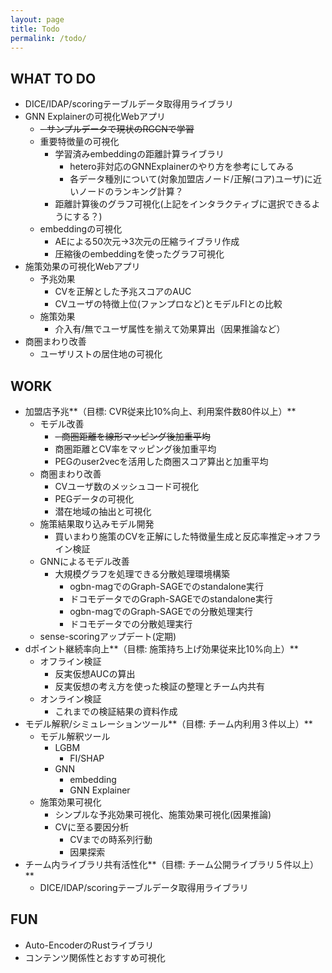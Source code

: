 ```yaml
---
layout: page
title: Todo
permalink: /todo/
---
```


## WHAT TO DO
- DICE/IDAP/scoringテーブルデータ取得用ライブラリ
- GNN Explainerの可視化Webアプリ
	- ~~- サンプルデータで現状のRGCNで学習~~
	- 重要特徴量の可視化
		- 学習済みembeddingの距離計算ライブラリ
			- hetero非対応のGNNExplainerのやり方を参考にしてみる
			- 各データ種別について(対象加盟店ノード/正解(コア)ユーザ)に近いノードのランキング計算？
		- 距離計算後のグラフ可視化(上記をインタラクティブに選択できるようにする？)
	- embeddingの可視化
		- AEによる50次元->3次元の圧縮ライブラリ作成
		- 圧縮後のembeddingを使ったグラフ可視化
- 施策効果の可視化Webアプリ
	- 予兆効果
		- CVを正解とした予兆スコアのAUC
		- CVユーザの特徴上位(ファンプロなど)とモデルFIとの比較
	- 施策効果
		- 介入有/無でユーザ属性を揃えて効果算出（因果推論など）
- 商圏まわり改善
	- ユーザリストの居住地の可視化

## WORK
- 加盟店予兆**（目標: CVR従来比10%向上、利用案件数80件以上）**
	- モデル改善
		- ~~- 商圏距離を線形マッピング後加重平均~~
		- 商圏距離とCV率をマッピング後加重平均
		- PEGのuser2vecを活用した商圏スコア算出と加重平均
	- 商圏まわり改善
		- CVユーザ数のメッシュコード可視化
		- PEGデータの可視化
		- 潜在地域の抽出と可視化
	- 施策結果取り込みモデル開発
		- 買いまわり施策のCVを正解にした特徴量生成と反応率推定->オフライン検証
	- GNNによるモデル改善
		- 大規模グラフを処理できる分散処理環境構築
			- ogbn-magでのGraph-SAGEでのstandalone実行
			- ドコモデータでのGraph-SAGEでのstandalone実行
			- ogbn-magでのGraph-SAGEでの分散処理実行
			- ドコモデータでの分散処理実行
	- sense-scoringアップデート(定期)
- dポイント継続率向上**（目標: 施策持ち上げ効果従来比10%向上）**
	- オフライン検証
		- 反実仮想AUCの算出
		- 反実仮想の考え方を使った検証の整理とチーム内共有
	- オンライン検証
		- これまでの検証結果の資料作成
- モデル解釈/シミュレーションツール**（目標: チーム内利用３件以上）**
	- モデル解釈ツール
		- LGBM
			- FI/SHAP
		- GNN
			- embedding
			- GNN Explainer
	- 施策効果可視化
		- シンプルな予兆効果可視化、施策効果可視化(因果推論)
		- CVに至る要因分析
			- CVまでの時系列行動
			- 因果探索
- チーム内ライブラリ共有活性化**（目標: チーム公開ライブラリ５件以上）**
	- DICE/IDAP/scoringテーブルデータ取得用ライブラリ


## FUN
- Auto-EncoderのRustライブラリ
- コンテンツ関係性とおすすめ可視化
